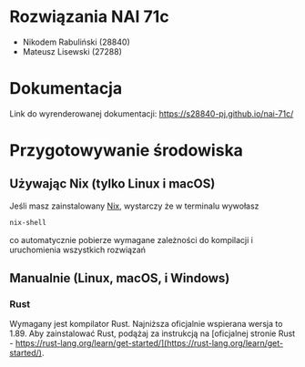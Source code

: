 # Rozwiązania NAI 71c
- Nikodem Rabuliński (28840)
- Mateusz Lisewski (27288)

# Dokumentacja
Link do wyrenderowanej dokumentacji: https://s28840-pj.github.io/nai-71c/

# Przygotowywanie środowiska
## Używając Nix (tylko Linux i macOS)
Jeśli masz zainstalowany [Nix](https://nixos.org/), wystarczy że w terminalu wywołasz
```bash
nix-shell
```
co automatycznie pobierze wymagane zależności do kompilacji i uruchomienia wszystkich rozwiązań

## Manualnie (Linux, macOS, i Windows)
### Rust
Wymagany jest kompilator Rust. Najniższa oficjalnie wspierana wersja to 1.89.
Aby zainstalować Rust, podążaj za instrukcją na [oficjalnej stronie Rust - https://rust-lang.org/learn/get-started/](https://rust-lang.org/learn/get-started/).
